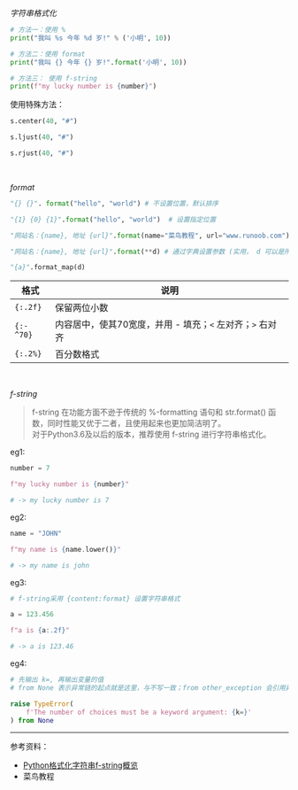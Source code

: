
_字符串格式化_

```python
# 方法一：使用 %
print("我叫 %s 今年 %d 岁!" % ('小明', 10))

# 方法二：使用 format
print("我叫 {} 今年 {} 岁!".format('小明', 10))

# 方法三： 使用 f-string
print(f"my lucky number is {number}")
```

使用特殊方法：

```python
s.center(40, "#")

s.ljust(40, "#")

s.rjust(40, "#")
```


</br>

_format_


```python
"{} {}". format("hello", "world") # 不设置位置，默认排序

"{1} {0} {1}".format("hello", "world")  # 设置指定位置

"网站名：{name}, 地址 {url}".format(name="菜鸟教程", url="www.runoob.com") # 设置参数
```

```python
"网站名：{name}, 地址 {url}".format(**d) # 通过字典设置参数 (实用， d 可以是所需参数的超集)

"{a}".format_map(d)
```



| 格式      | 说明                                                      |
| --------- | --------------------------------------------------------- |
| `{:.2f}`  | 保留两位小数                                              |
| `{:-^70}` | 内容居中，使其70宽度，并用 - 填充；`<` 左对齐；`>` 右对齐 |
| `{:.2%}`  | 百分数格式                                                |



</br>

_f-string_

>f-string 在功能方面不逊于传统的 %-formatting 语句和 str.format() 函数，同时性能又优于二者，且使用起来也更加简洁明了。
</br>对于Python3.6及以后的版本，推荐使用 f-string 进行字符串格式化。


eg1:
```python
number = 7

f"my lucky number is {number}"

# -> my lucky number is 7
```

eg2:
```python
name = "JOHN"

f"my name is {name.lower()}"

# -> my name is john
```

eg3: 
```python
# f-string采用 {content:format} 设置字符串格式

a = 123.456

f"a is {a:.2f}"

# -> a is 123.46
```

eg4:
```python
# 先输出 k=, 再输出变量的值
# from None 表示异常链的起点就是这里，与不写一致；from other_exception 会引用异常链

raise TypeError(
    f'The number of choices must be a keyword argument: {k=}'
) from None
```


--------------

参考资料：
- [Python格式化字符串f-string概览](https://blog.csdn.net/sunxb10/article/details/81036693)
- 菜鸟教程